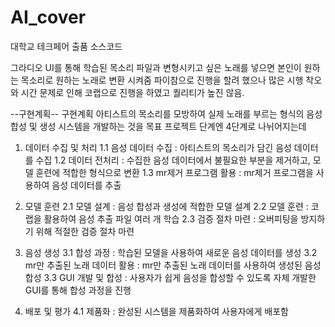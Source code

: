 # AI_cover
대학교 테크페어 출품 소스코드

그라디오 UI를 통해 학습된 목소리 파일과 변형시키고 싶은 노래를 넣으면 본인이 원하는 목소리로 원하는 노래로 변환 시켜줌
파이참으로 진행을 할려 했으나 많은 시행 착오와 시간 문제로 인해 코랩으로 진행을 하였고 퀄리티가 높진 않음. 

--구현계획--
구현계획	아티스트의 목소리를 모방하여 실제 노래를 부르는 형식의 음성 합성 및 생성 시스템을 개발하는 것을 목표
프로젝트 단계엔 4단계로 나뉘어지는데
1. 데이터 수집 및 처리
1.1	음성 데이터 수집 : 아티스트의 목소리가 담긴 음성 데이터를 수집
1.2	데이터 전처리 : 수집한 음성 데이터에서 불필요한 부분을 제거하고, 모델 훈련에 적합한 형식으로 변환
1.3	mr제거 프로그램 활용 : mr제거 프로그램을 사용하여 음성 데이터를 추출

2. 모델 훈련
2.1 모델 설계 : 음성 합성과 생성에 적합한 모델 설계
2.2 모델 훈련 : 코랩을 활용하여 음성 추출 파일 여러 개 학습
2.3 검증 절차 마련 : 오버피팅을 방지하기 위해 적절한 검증 절차 마련

3. 음성 생성
3.1 합성 과정 : 학습된 모델을 사용하여 새로운 음성 데이터를 생성
3.2 mr만 추출된 노래 데이터 활용 : mr만 추출된 노래 데이터를 사용하여 생성된 음성 합성
3.3 GUI 개발 및 합성 : 사용자가 쉽게 음성을 합성할 수 있도록 자체 개발한 GUI를 통해 합성 과정을 진행

4. 배포 및 평가
4.1 제품화 : 완성된 시스템을 제품화하여 사용자에게 배포함
